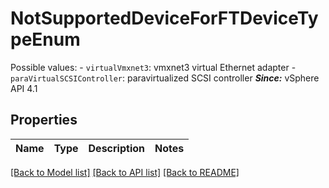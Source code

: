 # NotSupportedDeviceForFTDeviceTypeEnum

Possible values: - `virtualVmxnet3`: vmxnet3 virtual Ethernet adapter - `paraVirtualSCSIController`: paravirtualized SCSI controller    ***Since:*** vSphere API 4.1 

## Properties
Name | Type | Description | Notes
------------ | ------------- | ------------- | -------------

[[Back to Model list]](../README.md#documentation-for-models) [[Back to API list]](../README.md#documentation-for-api-endpoints) [[Back to README]](../README.md)


